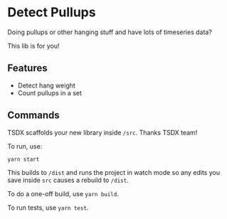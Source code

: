 # Detect Pullups

Doing pullups or other hanging stuff and have lots of timeseries data?

This lib is for you!

## Features

- Detect hang weight
- Count pullups in a set

## Commands

TSDX scaffolds your new library inside `/src`. Thanks TSDX team!

To run, use:

```bash
yarn start
```

This builds to `/dist` and runs the project in watch mode so any edits you save inside `src` causes a rebuild to `/dist`.

To do a one-off build, use `yarn build`.

To run tests, use `yarn test`.
